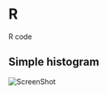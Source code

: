 R
=

R code

## Simple histogram

![ScreenShot](https://raw.github.com/ghromis/R/master/simpleHistogram.jpeg)
